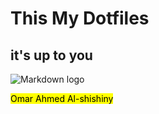 # This My Dotfiles
## it's up to you 

![Markdown logo](https://markdown-here.com/img/icon256.png)



<mark>Omar Ahmed Al-shishiny</mark>

